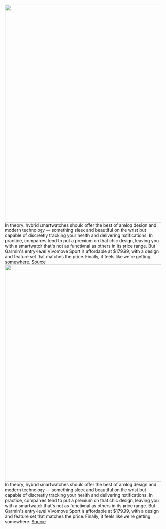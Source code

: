 <img src='https://cdn.vox-cdn.com/thumbor/SIDcCBLKYWg1Ove0IM6ziFuov8s=/0x0:2040x1360/1200x675/filters:focal(817x961:1143x1287)/cdn.vox-cdn.com/uploads/chorus_image/image/70387277/vsong_220110_4962_0002.0.jpg' width='700px' /><br/>
In theory, hybrid smartwatches should offer the best of analog design and modern technology — something sleek and beautiful on the wrist but capable of discreetly tracking your health and delivering notifications. In practice, companies tend to put a premium on that chic design, leaving you with a smartwatch that's not as functional as others in its price range. But Garmin's entry-level Vivomove Sport is affordable at $179.99, with a design and feature set that matches the price. Finally, it feels like we're getting somewhere.
<a href='https://www.theverge.com/22882401/garmin-vivomove-sport-review-fitness-tracker-smartwatch-wearables'> Source <a/><img src='https://cdn.vox-cdn.com/thumbor/SIDcCBLKYWg1Ove0IM6ziFuov8s=/0x0:2040x1360/1200x675/filters:focal(817x961:1143x1287)/cdn.vox-cdn.com/uploads/chorus_image/image/70387277/vsong_220110_4962_0002.0.jpg' width='700px' /><br/>
In theory, hybrid smartwatches should offer the best of analog design and modern technology — something sleek and beautiful on the wrist but capable of discreetly tracking your health and delivering notifications. In practice, companies tend to put a premium on that chic design, leaving you with a smartwatch that's not as functional as others in its price range. But Garmin's entry-level Vivomove Sport is affordable at $179.99, with a design and feature set that matches the price. Finally, it feels like we're getting somewhere.
<a href='https://www.theverge.com/22882401/garmin-vivomove-sport-review-fitness-tracker-smartwatch-wearables'> Source <a/>
